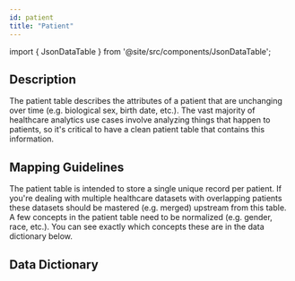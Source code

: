 ```yaml
---
id: patient
title: "Patient"
---
```


import { JsonDataTable } from '@site/src/components/JsonDataTable';

## Description
The patient table describes the attributes of a patient that are unchanging over time (e.g. biological sex, birth date, etc.).  The vast majority of healthcare analytics use cases involve analyzing things that happen to patients, so it's critical to have a clean patient table that contains this information.

## Mapping Guidelines
The patient table is intended to store a single unique record per patient.  If you're dealing with multiple healthcare datasets with overlapping patients these datasets should be mastered (e.g. merged) upstream from this table.  A few concepts in the patient table need to be normalized (e.g. gender, race, etc.).  You can see exactly which concepts these are in the data dictionary below.

## Data Dictionary


<JsonDataTable jsonPath="nodes.model\.claims_preprocessing\.claims_preprocessing__patient.columns" />


[//]: # (| Column Name | Data Type | Terminology | Description |)

[//]: # (|---|:---:|:---:|---|)

[//]: # (| patient_id | varchar | no | Unique ID for the patient. |)

[//]: # (| gender | varchar | [yes]&#40;https://github.com/tuva-health/terminology/blob/main/terminology/gender.csv&#41; | The patient's biological sex at birth. |)

[//]: # (| race | varchar | [yes]&#40;https://github.com/tuva-health/terminology/blob/main/terminology/race.csv&#41; | The patient's race. |)

[//]: # (| birth_date | date | no |	The patient's date of birth. |)

[//]: # (| death_date | date | no |	The patient's date of death. |)

[//]: # (| death_flag | int | no | Flag &#40;0 or 1&#41; indicating whether the patient is deceased. |)

[//]: # (| first_name | varchar | no | First name of the patient. |)

[//]: # (| last_name | varchar | no | Last name of the patient. |)

[//]: # (| address |	varchar | no | The patient's most recent street address. |)

[//]: # (| city | varchar | no | The patient's most recent city of residence &#40;home address&#41;. |)

[//]: # (| state | varchar |	[yes]&#40;https://github.com/tuva-health/terminology/blob/main/terminology/state.csv&#41; |	The patient's most recent state of residence &#40;home address&#41;. |)

[//]: # (| zip_code | varchar | no | The patient's most recent zip code of residence &#40;home address&#41;. |)

[//]: # (| phone | varchar | no | The patient's preferred contact number. |)

[//]: # (| data_source |	varchar	| no | Indicates the name of the source dataset &#40;e.g. Medicare Claims&#41;. |)


<JsonDataTable jsonPath="nodes.model\.claims_preprocessing\.claims_preprocessing__patient.columns" />